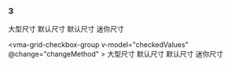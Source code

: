 ### 3

<vma-grid-checkbox-group v-model="checkedValues" size="mini" type="warning">
  <vma-grid-checkbox size="large" label="2">大型尺寸</vma-grid-checkbox>
  <vma-grid-checkbox label="3">默认尺寸</vma-grid-checkbox>
  <vma-grid-checkbox size="normal" label="4">默认尺寸</vma-grid-checkbox>
  <vma-grid-checkbox size="small" label="5" content="小型尺寸FromContent"></vma-grid-checkbox>
  <vma-grid-checkbox size="mini" label="6">迷你尺寸</vma-grid-checkbox>
</vma-grid-checkbox-group>

<vma-grid-checkbox-group v-model="checkedValues" @change="changeMethod" >
    <vma-grid-checkbox size="large" disabled label="2">大型尺寸</vma-grid-checkbox>
    <vma-grid-checkbox label="3" type="primary">默认尺寸</vma-grid-checkbox>
    <vma-grid-checkbox size="xx-large" label="4">默认尺寸</vma-grid-checkbox>
    <vma-grid-checkbox size="small" label="5" content="小型尺寸FromContent"></vma-grid-checkbox>
    <vma-grid-checkbox size="mini" label="6" disabled>迷你尺寸</vma-grid-checkbox>
</vma-grid-checkbox-group>


<script lang="ts">
  import {defineComponent, reactive, ref} from 'vue';
  export default defineComponent({
    name: 'Button',
    setup() {
      const isLoading = ref(false);
      const inputValue = ref<String>('测试文本');
      const selectedValues = ref<String>('2');
      const checkedValues = reactive(['2', '3']);

      const gridData = reactive([{
        name: 'sheet 1',
        r: 10,
        c: 20,
        status: 0,
        index: 0,
        order: 0,
        hide: 0,
        config: {
            freeze: {
                l: 2,
                t: 3,
                r: 9,
                b: 12
            },
            merge: [{
                r: 2,
                c: 3,
                rs: 3,
                cs: 4
            }],
            rh: [{
                r: 2,
                h: 24
            }, {
                r:4,
                h: 48
            }],
            cw: [{
                c: 3,
                w: 120
            }, {
                c: 7,
                w: 148
            }],
            rv: [{
                r: 7,
                v: 0
            }, {
                r: 8,
                v: 0
            }],
            cv: [{
                c: 7,
                v: 0
            }],
            border: [{
                type: 'cell',
                r: 7,
                c: 7,
                v: {
                    l: {
                        s: 1,
                        cl: 'red'
                    },
                    r: {
                        s: 1,
                        cl: 'rgba(99,99,99,0.7)'
                    },
                    t: {
                        s: 1,
                        cl: 'rgb(200,200,200)'
                    },
                    b: {
                        s: 1,
                        cl: '#56789A'
                    },
                }
            }, {
                type: 'range',
                r: [8, 9],
                c: [4, 6],
                bt: 'border-all',
                s: 1,
                cl: 'cyan'
            }]
        },
        data: [
            {
                r: 1, 
                c: 2, 
                v: '123'
            }, 
            {
                r: 10, 
                c: 20, 
                v: 123
            }, 
            {
                r: 7, 
                c: 4, 
                v: '值1值1值1值1值1值1值1值1值1值1值1值1值1值1值1值1值1值1值1值1值1值1值1值1值1值1值1值1值1值1值1值1'
            }
        ]
    }, {
        name: 'sheet 2',
        r: 15,
        c: 25,
        status: 0,
        index: 1,
        order: 1,
        hide: 0,
        data: []
    }]);

      const clickEvent = () => {
        isLoading.value = !isLoading.value
      };

      const changeMethod = (msg, event) => {
        console.log('changeMethod');
        console.log(event);
        console.log(msg);
      };

      return {
        isLoading,
        selectedValues,
        checkedValues,
        clickEvent,
        changeMethod,
        gridData,
        inputValue,
      }
    },
  })
</script>
